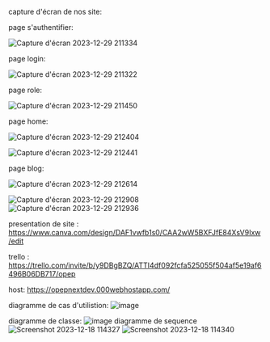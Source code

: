 capture d'écran de nos site:

page s'authentifier:

![Capture d'écran 2023-12-29 211334](https://github.com/IsmailOuali/O-PEP-V2/assets/109187438/a8bedb9e-27cd-451d-ac81-365922fc1243)





page login:

![Capture d'écran 2023-12-29 211322](https://github.com/IsmailOuali/O-PEP-V2/assets/109187438/71c9c5b5-88e2-4c2e-b29b-cb77d30034ea)



page role:



![Capture d'écran 2023-12-29 211450](https://github.com/IsmailOuali/O-PEP-V2/assets/109187438/d907cc75-b1c6-4ab3-ad3e-8d856e6cd1d2)

page home:

![Capture d'écran 2023-12-29 212404](https://github.com/IsmailOuali/O-PEP-V2/assets/109187438/1448dda2-a95e-4703-8c10-babdc47e4e9f)

![Capture d'écran 2023-12-29 212441](https://github.com/IsmailOuali/O-PEP-V2/assets/109187438/1faee514-3976-4ac9-a3b3-b29430e70154)


page blog:

![Capture d'écran 2023-12-29 212614](https://github.com/IsmailOuali/O-PEP-V2/assets/109187438/8f39f13c-49b2-40a6-9be3-17f6bab899d3)

![Capture d'écran 2023-12-29 212908](https://github.com/IsmailOuali/O-PEP-V2/assets/109187438/6a6859cf-5efa-4aee-9e75-b4d68ac5ca57)
![Capture d'écran 2023-12-29 212936](https://github.com/IsmailOuali/O-PEP-V2/assets/109187438/a4fb32f2-b03c-4a19-9079-a58b8c90bfd4)



presentation de site :
https://www.canva.com/design/DAF1vwfb1s0/CAA2wW5BXFJfE84XsV9Ixw/edit

trello :
https://trello.com/invite/b/y9DBgBZQ/ATTI4df092fcfa525055f504af5e19af6496B06DB717/opep

host:
https://opepnextdev.000webhostapp.com/





diagramme de cas d'utilistion: 
![image](https://github.com/IsmailOuali/O-PEP-V2/assets/109187438/b71b77c2-aea8-4879-9d5c-c2ac308ef684)

diagramme de classe: 
![image](https://github.com/IsmailOuali/O-PEP-V2/assets/109187438/00e10bc0-9159-474f-8c08-7c986572494a)
diagramme de sequence 
![Screenshot 2023-12-18 114327](https://github.com/IsmailOuali/O-PEP-V2/assets/125483549/e53d47d0-0dbd-42a7-a762-357715965aeb)
![Screenshot 2023-12-18 114340](https://github.com/IsmailOuali/O-PEP-V2/assets/125483549/3e8f5f02-c2a5-4d85-8253-58fce85e9417)

